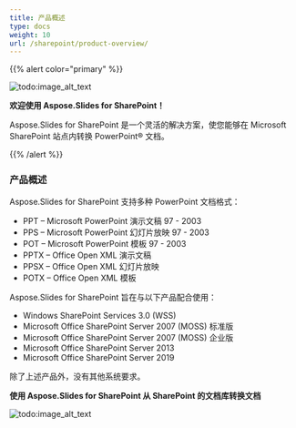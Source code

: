 ```yaml
---
title: 产品概述
type: docs
weight: 10
url: /sharepoint/product-overview/
---
```


{{% alert color="primary" %}} 

![todo:image_alt_text](product-overview_1)

**欢迎使用 Aspose.Slides for SharePoint！**

Aspose.Slides for SharePoint 是一个灵活的解决方案，使您能够在 Microsoft SharePoint 站点内转换 PowerPoint® 文档。





{{% /alert %}} 
### **产品概述**
Aspose.Slides for SharePoint 支持多种 PowerPoint 文档格式：

- PPT – Microsoft PowerPoint 演示文稿 97 - 2003
- PPS – Microsoft PowerPoint 幻灯片放映 97 - 2003
- POT – Microsoft PowerPoint 模板 97 - 2003
- PPTX – Office Open XML 演示文稿
- PPSX – Office Open XML 幻灯片放映
- POTX – Office Open XML 模板

Aspose.Slides for SharePoint 旨在与以下产品配合使用：

- Windows SharePoint Services 3.0 (WSS)
- Microsoft Office SharePoint Server 2007 (MOSS) 标准版
- Microsoft Office SharePoint Server 2007 (MOSS) 企业版
- Microsoft Office SharePoint Server 2013
- Microsoft Office SharePoint Server 2019

除了上述产品外，没有其他系统要求。

**使用 Aspose.Slides for SharePoint 从 SharePoint 的文档库转换文档** 

![todo:image_alt_text](product-overview_2.png)